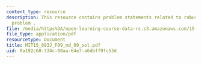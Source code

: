 ```yaml
---
content_type: resource
description: This resource contains problem statements related to robust optimization
  problem .
file: /media/https%3A/open-learning-course-data-rc.s3.amazonaws.com/15-093j-optimization-methods-fall-2009/0a192c68334c08aa64e7a6dbff9fc53d_MIT15_093J_F09_md_09_sol.pdf
file_type: application/pdf
resourcetype: Document
title: MIT15_093J_F09_md_09_sol.pdf
uid: 0a192c68-334c-08aa-64e7-a6dbff9fc53d
---
```

